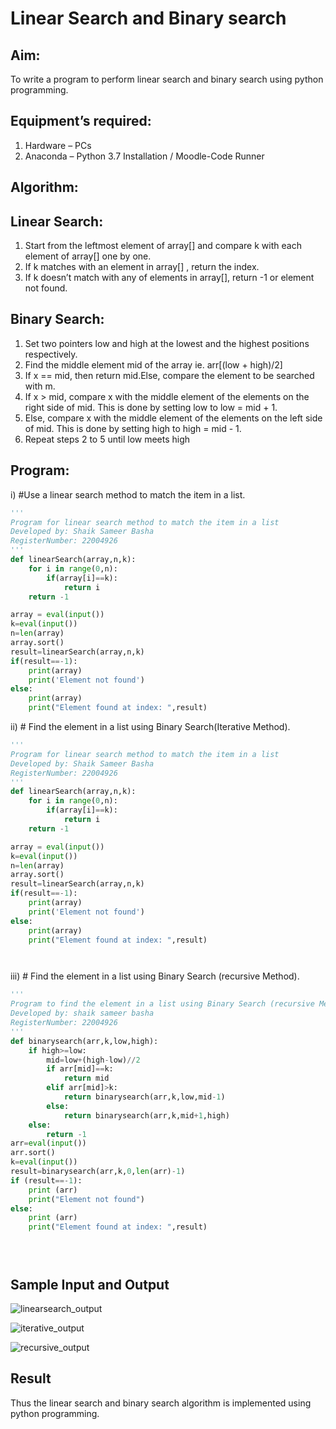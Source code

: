 # Linear Search and Binary search
## Aim:
To write a program to perform linear search and binary search using python programming.
## Equipment’s required:
1.	Hardware – PCs
2.	Anaconda – Python 3.7 Installation / Moodle-Code Runner
## Algorithm:
## Linear Search:
1.	Start from the leftmost element of array[] and compare k with each element of array[] one by one.
2.	If k matches with an element in array[] , return the index.
3.	If k doesn’t match with any of elements in array[], return -1 or element not found.
## Binary Search:
1.	Set two pointers low and high at the lowest and the highest positions respectively.
2.	Find the middle element mid of the array ie. arr[(low + high)/2]
3.	If x == mid, then return mid.Else, compare the element to be searched with m.
4.	If x > mid, compare x with the middle element of the elements on the right side of mid. This is done by setting low to low = mid + 1.
5.	Else, compare x with the middle element of the elements on the left side of mid. This is done by setting high to high = mid - 1.
6.	Repeat steps 2 to 5 until low meets high
## Program:
i)	#Use a linear search method to match the item in a list.
```python
''' 
Program for linear search method to match the item in a list
Developed by: Shaik Sameer Basha
RegisterNumber: 22004926
'''
def linearSearch(array,n,k):
    for i in range(0,n):
        if(array[i]==k):
            return i
    return -1

array = eval(input())
k=eval(input())
n=len(array)
array.sort()
result=linearSearch(array,n,k)
if(result==-1):
    print(array)
    print('Element not found')
else:
    print(array)
    print("Element found at index: ",result)


```
ii)	# Find the element in a list using Binary Search(Iterative Method).
```python
''' 
Program for linear search method to match the item in a list
Developed by: Shaik Sameer Basha
RegisterNumber: 22004926
'''
def linearSearch(array,n,k):
    for i in range(0,n):
        if(array[i]==k):
            return i
    return -1

array = eval(input())
k=eval(input())
n=len(array)
array.sort()
result=linearSearch(array,n,k)
if(result==-1):
    print(array)
    print('Element not found')
else:
    print(array)
    print("Element found at index: ",result)




```
iii)	# Find the element in a list using Binary Search (recursive Method).
```python
''' 
Program to find the element in a list using Binary Search (recursive Method).
Developed by: shaik sameer basha
RegisterNumber: 22004926
'''
def binarysearch(arr,k,low,high):
    if high>=low:
        mid=low+(high-low)//2
        if arr[mid]==k:
            return mid
        elif arr[mid]>k:
            return binarysearch(arr,k,low,mid-1)
        else:
            return binarysearch(arr,k,mid+1,high)
    else:
        return -1
arr=eval(input())
arr.sort()
k=eval(input())
result=binarysearch(arr,k,0,len(arr)-1)
if (result==-1):
    print (arr)
    print("Element not found")
else:
    print (arr)
    print("Element found at index: ",result)





```
## Sample Input and Output



![linearsearch_output](https://user-images.githubusercontent.com/118707756/214650536-ee3cf9b0-3e3c-4829-8c01-fe4c59195c37.png)


![iterative_output](https://user-images.githubusercontent.com/118707756/214650675-4ee07e41-b7b0-4d4b-8adb-e540706ed4c4.png)



![recursive_output](https://user-images.githubusercontent.com/118707756/214650753-52af7465-97f6-40a5-8283-b5e9a217941c.png)



## Result
Thus the linear search and binary search algorithm is implemented using python programming.

